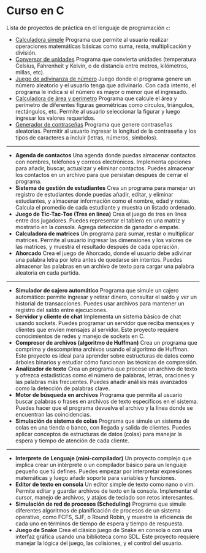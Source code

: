 # Curso en C

Lista de proyectos de práctica en el lenguaje de programación `c`:

- [Calculadora simple](./calculadora/main.c)
Programa que permite al usuario realizar operaciones matemáticas básicas como suma, resta, multiplicación y división.
- [Conversor de unidades](./conversor.c)
Programa que convierta unidades (temperatura Celsius, Fahrenheit y Kelvin, o de distancia entre metros, kilómetros, millas, etc).
- [Juego de adivinanza de número](./juegoAdivinanza/main.c)
Juego donde el programa genere un número aleatorio y el usuario tenga que adivinarlo. Con cada intento, el programa le indica si el número es mayor o menor que el ingresado.
- [Calculadora de área y perímetro](./areaYPerimetro/main.c)
Programa que calcule el área y perímetro de diferentes figuras geométricas como círculos, triángulos, rectángulos, etc. Permite al usuario seleccionar la figurar y luego ingresar los valores requeridos.
- [Generador de contraseñas](./generadorDeContrasenias.c)
Programa que genere contraseñas aleatorias. Permitir al usuario ingresar la longitud de la contraseña y los tipos de caracteres a incluir (letras, números, símbolos).

---

- **Agenda de contactos**
Una agenda donde puedas almacenar contactos con nombres, teléfonos y correos electrónicos. Implementa opciones para añadir, buscar, actualizar y eliminar contactos. Puedes almacenar los contactos en un archivo para que persistan después de cerrar el programa.
- **Sistema de gestión de estudiantes**
Crea un programa para manejar un registro de estudiantes donde puedas añadir, editar, y eliminar estudiantes, y almacenar información como el nombre, edad y notas. Calcula el promedio de cada estudiante y muestra un listado ordenado.
- **Juego de Tic-Tac-Toe (Tres en línea)**
Crea el juego de tres en línea entre dos jugadores. Puedes representar el tablero en una matriz y mostrarlo en la consola. Agrega detección de ganador o empate.
- **Calculadora de matrices**
Un programa para sumar, restar o multiplicar matrices. Permite al usuario ingresar las dimensiones y los valores de las matrices, y muestra el resultado después de cada operación.
- **Ahorcado**
Crea el juego de Ahorcado, donde el usuario debe adivinar una palabra letra por letra antes de quedarse sin intentos. Puedes almacenar las palabras en un archivo de texto para cargar una palabra aleatoria en cada partida.

---

- **Simulador de cajero automático**
Programa que simule un cajero automático: permite ingresar y retirar dinero, consultar el saldo y ver un historial de transacciones. Puedes usar archivos para mantener un registro del saldo entre ejecuciones.
- **Servidor y cliente de chat**
Implementa un sistema básico de chat usando sockets. Puedes programar un servidor que reciba mensajes y clientes que envíen mensajes al servidor. Este proyecto requiere conocimientos de redes y manejo de sockets en C.
- **Compresor de archivos (algoritmo de Huffman)**
Crea un programa que comprima y descomprima archivos usando el algoritmo de Huffman. Este proyecto es ideal para aprender sobre estructuras de datos como árboles binarios y estudiar cómo funcionan las técnicas de compresión.
- **Analizador de texto**
Crea un programa que procese un archivo de texto y ofrezca estadísticas como el número de palabras, letras, oraciones y las palabras más frecuentes. Puedes añadir análisis más avanzados como la detección de palabras clave.
- **Motor de búsqueda en archivos**
Programa que permita al usuario buscar palabras o frases en archivos de texto específicos en el sistema. Puedes hacer que el programa devuelva el archivo y la línea donde se encuentran las coincidencias.
- **Simulación de sistema de colas**
Programa que simule un sistema de colas en una tienda o banco, con llegada y salida de clientes. Puedes aplicar conceptos de estructuras de datos (colas) para manejar la espera y tiempo de atención de cada cliente.

---

- **Interprete de Lenguaje (mini-compilador)**
Un proyecto complejo que implica crear un intérprete o un compilador básico para un lenguaje pequeño que tú defines. Puedes empezar por interpretar expresiones matemáticas y luego añadir soporte para variables y funciones.
- **Editor de texto en consola**
Un editor simple de texto como nano o vim. Permite editar y guardar archivos de texto en la consola. Implementar el cursor, manejo de archivos, y atajos de teclado son retos interesantes.
- **Simulación de red de procesos (Scheduling)**
Programa que simule diferentes algoritmos de planificación de procesos de un sistema operativo, como FCFS, SJF, o Round Robin, y muestre la eficiencia de cada uno en términos de tiempo de espera y tiempo de respuesta.
- **Juego de Snake**
Crea el clásico juego de Snake en consola o con una interfaz gráfica usando una biblioteca como SDL. Este proyecto requiere manejar la lógica del juego, las colisiones, y el control del usuario.

